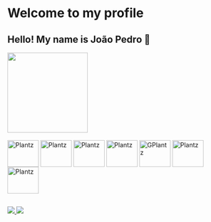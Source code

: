 # Welcome to my profile

## Hello! My name is João Pedro 👋

<div>
  <a href="https://github.com/anuraghazra/github-readme-stats">
    <img height=180 align="center" src="https://github-readme-stats.vercel.app/api?username=zplantz&&theme=tokyonight">
  </a>
</div>

<div style="display: inline_block"><br>  
  <img align="center" alt="Plantz" height="60" width="70" src="https://cdn.jsdelivr.net/gh/devicons/devicon/icons/c/c-original.svg"> 
  <img align="center" alt="Plantz" height="60" width="70" src="https://cdn.jsdelivr.net/gh/devicons/devicon/icons/csharp/csharp-original.svg">
  <img align="center" alt="Plantz" height="60" width="70" src="https://cdn.jsdelivr.net/gh/devicons/devicon/icons/python/python-original.svg" />
  <img align="center" alt="Plantz" height="60" width="70" src="https://cdn.jsdelivr.net/gh/devicons/devicon/icons/java/java-original-wordmark.svg"> 
  <img align="center" alt="GPlantz" height="60" width="70" src="https://cdn.jsdelivr.net/gh/devicons/devicon/icons/html5/html5-original.svg"> 
  <img align="center" alt="Plantz" height="60" width="70" src="https://cdn.jsdelivr.net/gh/devicons/devicon/icons/css3/css3-original.svg"> 
  <img align="center" alt="Plantz" height="60" width="70" src="https://cdn.jsdelivr.net/gh/devicons/devicon/icons/javascript/javascript-original.svg"> 
</div>

##

<div>
  <a href="https://www.linkedin.com/in/joão-pedro-lima-dantas-bab03a1b1/" target="_blank">
    <img src="https://img.shields.io/badge/LinkedIn-0077B5?style=for-the-badge&logo=linkedin&logoColor=white" target="_blank">
  </a>
  <a href="https://www.instagram.com/joaope.ld/" target="_blank">
    <img src="https://img.shields.io/badge/Instagram-E4405F?style=for-the-badge&logo=instagram&logoColor=white" target="_blank">
  </a>
</div>
